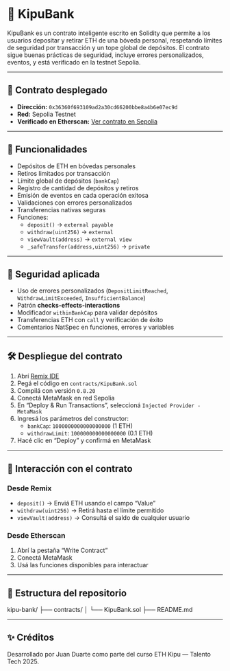 # 🏦 KipuBank

KipuBank es un contrato inteligente escrito en Solidity que permite a los usuarios depositar y retirar ETH de una bóveda personal, respetando límites de seguridad por transacción y un tope global de depósitos. El contrato sigue buenas prácticas de seguridad, incluye errores personalizados, eventos, y está verificado en la testnet Sepolia.

---

## 🚀 Contrato desplegado

- **Dirección:** `0x36360f693109ad2a30cd66200bbe8a4b6e07ec9d`
- **Red:** Sepolia Testnet
- **Verificado en Etherscan:** [Ver contrato en Sepolia](https://sepolia.etherscan.io/address/0x36360f693109ad2a30cd66200bbe8a4b6e07ec9d)

---

## 🧠 Funcionalidades

- Depósitos de ETH en bóvedas personales
- Retiros limitados por transacción
- Límite global de depósitos (`bankCap`)
- Registro de cantidad de depósitos y retiros
- Emisión de eventos en cada operación exitosa
- Validaciones con errores personalizados
- Transferencias nativas seguras
- Funciones:
  - `deposit()` → `external payable`
  - `withdraw(uint256)` → `external`
  - `viewVault(address)` → `external view`
  - `_safeTransfer(address,uint256)` → `private`

---

## 🔐 Seguridad aplicada

- Uso de errores personalizados (`DepositLimitReached`, `WithdrawLimitExceeded`, `InsufficientBalance`)
- Patrón **checks-effects-interactions**
- Modificador `withinBankCap` para validar depósitos
- Transferencias ETH con `call` y verificación de éxito
- Comentarios NatSpec en funciones, errores y variables

---

## 🛠️ Despliegue del contrato

1. Abrí [Remix IDE](https://remix.ethereum.org)
2. Pegá el código en `contracts/KipuBank.sol`
3. Compilá con versión `0.8.20`
4. Conectá MetaMask en red Sepolia
5. En “Deploy & Run Transactions”, seleccioná `Injected Provider - MetaMask`
6. Ingresá los parámetros del constructor:
   - `bankCap`: `1000000000000000000` (1 ETH)
   - `withdrawLimit`: `100000000000000000` (0.1 ETH)
7. Hacé clic en “Deploy” y confirmá en MetaMask

---

## 🔄 Interacción con el contrato

### Desde Remix

- `deposit()` → Enviá ETH usando el campo “Value”
- `withdraw(uint256)` → Retirá hasta el límite permitido
- `viewVault(address)` → Consultá el saldo de cualquier usuario

### Desde Etherscan

1. Abrí la pestaña “Write Contract”
2. Conectá MetaMask
3. Usá las funciones disponibles para interactuar

---

## 📂 Estructura del repositorio

kipu-bank/ 
├── contracts/ 
│ └── KipuBank.sol 
├── README.md

---

## ✨ Créditos

Desarrollado por Juan Duarte como parte del curso ETH Kipu — Talento Tech 2025.

